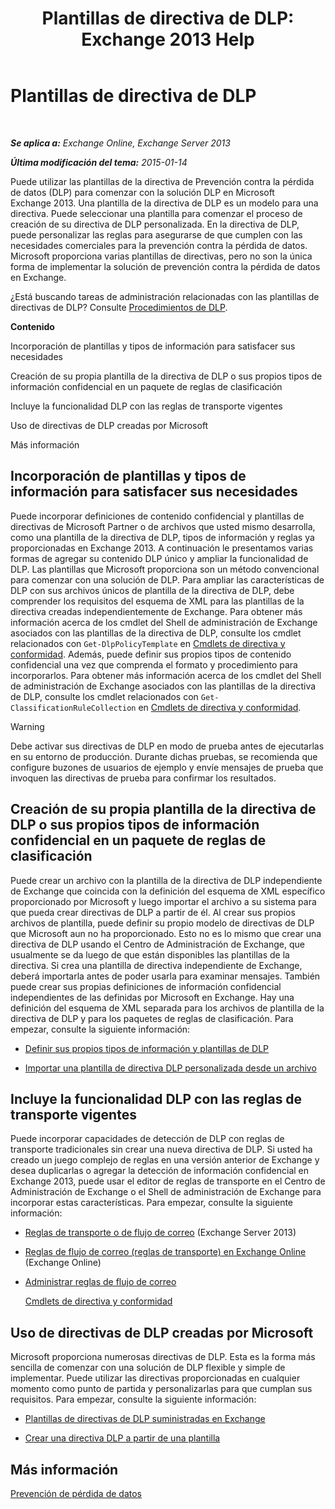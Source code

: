 ﻿---
title: 'Plantillas de directiva de DLP: Exchange 2013 Help'
TOCTitle: Plantillas de directiva de DLP
ms:assetid: c7b1a8e4-30d9-4409-85c5-f85ae023737d
ms:mtpsurl: https://technet.microsoft.com/es-es/library/JJ657730(v=EXCHG.150)
ms:contentKeyID: 49895902
ms.date: 04/23/2018
mtps_version: v=EXCHG.150
ms.translationtype: HT
---

# Plantillas de directiva de DLP

 

_**Se aplica a:** Exchange Online, Exchange Server 2013_

_**Última modificación del tema:** 2015-01-14_

Puede utilizar las plantillas de la directiva de Prevención contra la pérdida de datos (DLP) para comenzar con la solución DLP en Microsoft Exchange 2013. Una plantilla de la directiva de DLP es un modelo para una directiva. Puede seleccionar una plantilla para comenzar el proceso de creación de su directiva de DLP personalizada. En la directiva de DLP, puede personalizar las reglas para asegurarse de que cumplen con las necesidades comerciales para la prevención contra la pérdida de datos. Microsoft proporciona varias plantillas de directivas, pero no son la única forma de implementar la solución de prevención contra la pérdida de datos en Exchange.

¿Está buscando tareas de administración relacionadas con las plantillas de directivas de DLP? Consulte [Procedimientos de DLP](dlp-procedures-exchange-2013-help.md).

**Contenido**

Incorporación de plantillas y tipos de información para satisfacer sus necesidades

Creación de su propia plantilla de la directiva de DLP o sus propios tipos de información confidencial en un paquete de reglas de clasificación

Incluye la funcionalidad DLP con las reglas de transporte vigentes

Uso de directivas de DLP creadas por Microsoft

Más información

## Incorporación de plantillas y tipos de información para satisfacer sus necesidades

Puede incorporar definiciones de contenido confidencial y plantillas de directivas de Microsoft Partner o de archivos que usted mismo desarrolla, como una plantilla de la directiva de DLP, tipos de información y reglas ya proporcionadas en Exchange 2013. A continuación le presentamos varias formas de agregar su contenido DLP único y ampliar la funcionalidad de DLP. Las plantillas que Microsoft proporciona son un método convencional para comenzar con una solución de DLP. Para ampliar las características de DLP con sus archivos únicos de plantilla de la directiva de DLP, debe comprender los requisitos del esquema de XML para las plantillas de la directiva creadas independientemente de Exchange. Para obtener más información acerca de los cmdlet del Shell de administración de Exchange asociados con las plantillas de la directiva de DLP, consulte los cmdlet relacionados con `Get-DlpPolicyTemplate` en [Cmdlets de directiva y conformidad](https://technet.microsoft.com/es-es/library/dd298082\(v=exchg.150\)). Además, puede definir sus propios tipos de contenido confidencial una vez que comprenda el formato y procedimiento para incorporarlos. Para obtener más información acerca de los cmdlet del Shell de administración de Exchange asociados con las plantillas de la directiva de DLP, consulte los cmdlet relacionados con `Get-ClassificationRuleCollection` en [Cmdlets de directiva y conformidad](https://technet.microsoft.com/es-es/library/dd298082\(v=exchg.150\)).


> [!WARNING]
> Debe activar sus directivas de DLP en modo de prueba antes de ejecutarlas en su entorno de producción. Durante dichas pruebas, se recomienda que configure buzones de usuarios de ejemplo y envíe mensajes de prueba que invoquen las directivas de prueba para confirmar los resultados.



## Creación de su propia plantilla de la directiva de DLP o sus propios tipos de información confidencial en un paquete de reglas de clasificación

Puede crear un archivo con la plantilla de la directiva de DLP independiente de Exchange que coincida con la definición del esquema de XML específico proporcionado por Microsoft y luego importar el archivo a su sistema para que pueda crear directivas de DLP a partir de él. Al crear sus propios archivos de plantilla, puede definir su propio modelo de directivas de DLP que Microsoft aun no ha proporcionado. Esto no es lo mismo que crear una directiva de DLP usando el Centro de Administración de Exchange, que usualmente se da luego de que están disponibles las plantillas de la directiva. Si crea una plantilla de directiva independiente de Exchange, deberá importarla antes de poder usarla para examinar mensajes. También puede crear sus propias definiciones de información confidencial independientes de las definidas por Microsoft en Exchange. Hay una definición del esquema de XML separada para los archivos de plantilla de la directiva de DLP y para los paquetes de reglas de clasificación. Para empezar, consulte la siguiente información:

  -  
    [Definir sus propios tipos de información y plantillas de DLP](define-your-own-dlp-templates-and-information-types-exchange-2013-help.md)

  -  
    [Importar una plantilla de directiva DLP personalizada desde un archivo](import-a-custom-dlp-policy-template-from-a-file-exchange-2013-help.md)

## Incluye la funcionalidad DLP con las reglas de transporte vigentes

Puede incorporar capacidades de detección de DLP con reglas de transporte tradicionales sin crear una nueva directiva de DLP. Si usted ha creado un juego complejo de reglas en una versión anterior de Exchange y desea duplicarlas o agregar la detección de información confidencial en Exchange 2013, puede usar el editor de reglas de transporte en el Centro de Administración de Exchange o el Shell de administración de Exchange para incorporar estas características. Para empezar, consulte la siguiente información:

  -  
    [Reglas de transporte o de flujo de correo](mail-flow-rules-transport-rules-in-exchange-2013-exchange-2013-help.md) (Exchange Server 2013)

  -  
    [Reglas de flujo de correo (reglas de transporte) en Exchange Online](https://technet.microsoft.com/es-es/library/jj919238\(v=exchg.150\)) (Exchange Online)

  -  
    [Administrar reglas de flujo de correo](manage-mail-flow-rules-exchange-2013-help.md)
    
    [Cmdlets de directiva y conformidad](https://technet.microsoft.com/es-es/library/dd298082\(v=exchg.150\))

## Uso de directivas de DLP creadas por Microsoft

Microsoft proporciona numerosas directivas de DLP. Esta es la forma más sencilla de comenzar con una solución de DLP flexible y simple de implementar. Puede utilizar las directivas proporcionadas en cualquier momento como punto de partida y personalizarlas para que cumplan sus requisitos. Para empezar, consulte la siguiente información:

  - [Plantillas de directivas de DLP suministradas en Exchange](dlp-policy-templates-supplied-in-exchange-exchange-2013-help.md)

  - [Crear una directiva DLP a partir de una plantilla](how-to-new-dlp-data-loss-prevention-policy-template.md)

## Más información

[Prevención de pérdida de datos](technical-overview-of-dlp-data-loss-prevention-in-exchange.md)

